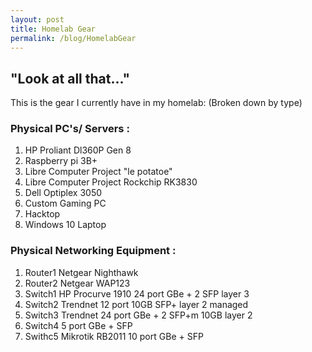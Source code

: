 ```yaml
---
layout: post
title: Homelab Gear 
permalink: /blog/HomelabGear
--- 
```


## "Look at all that..."

This is the gear I currently have in my homelab: 
(Broken down by type) 

### Physical PC's/ Servers :  
 1) HP Proliant Dl360P Gen 8 <br />
 2) Raspberry pi 3B+ <br />
 3) Libre Computer Project "le potatoe" <br />
 4) Libre Computer Project Rockchip RK3830 <br />
 5) Dell Optiplex 3050 <br />
 6) Custom Gaming PC <br />
 7) Hacktop <br />
 8) Windows 10 Laptop 

### Physical Networking Equipment : 
  1) Router1 Netgear Nighthawk <br />
  2) Router2 Netgear WAP123 <br /> 
  3) Switch1 HP Procurve 1910 24 port GBe + 2 SFP layer 3 <br />
  4) Switch2 Trendnet 12 port 10GB SFP+ layer 2 managed <br />
  5) Switch3 Trendnet 24 port GBe + 2 SFP+m 10GB layer 2 <br />
  6) Switch4 5 port GBe + SFP <br />
  7) Swithc5 Mikrotik RB2011 10 port GBe + SFP 

